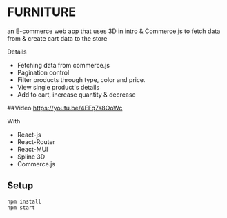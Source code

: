 # FURNITURE

an E-commerce web app that uses 3D in intro & Commerce.js to fetch data from & create cart data to the store

Details

- Fetching data from commerce.js
- Pagination control
- Filter products through type, color and price.
- View single product's details
- Add to cart, increase quantity & decrease

##Video
https://youtu.be/4EFq7s8OoWc

With

- React-js
- React-Router
- React-MUI
- Spline 3D
- Commerce.js

## Setup

```
npm install
npm start
```
